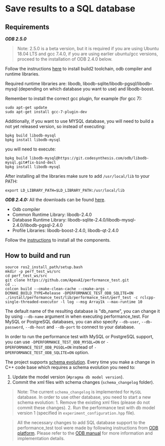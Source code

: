 # Save results to a SQL database

## Requirements

***ODB 2.5.0***
> Note: 2.5.0 is a beta version, but it is required if you are using Ubuntu 18.04 LTS and
gcc 7.4.0, if you are using earlier ubuntu/gcc versions, proceed to the installation of ODB 2.4.0
below.

Follow the instructions [here](https://www.codesynthesis.com/products/odb/doc/install-build2.xhtml)
 to install build2 toolchain, odb compiler and runtime libraries.

Required runtime libraries are: libodb, libodb-sqlite/libodb-pgsql/libodb-mysql (depending on which
 database you want to use) and libodb-boost.

Remember to install the correct gcc plugin, for example (for gcc 7):
```
sudo apt-get update
sudo apt-get install gcc-7-plugin-dev
```
Additionally, if you want to use MYSQL database, you will need to build a not yet released version,
so instead of executing:
```
bpkg build libodb-mysql
bpkg install libodb-mysql
```
you will need to execute:
```
bpkg build libodb-mysql@https://git.codesynthesis.com/odb/libodb-mysql.git#fix-bind-decl
bpkg install libodb-mysql
```
After installing all the libraries make sure to add `/usr/local/lib` to your PATH:
```
export LD_LIBRARY_PATH=$LD_LIBRARY_PATH:/usr/local/lib
```

***ODB 2.4.0:***
All the downloads can be found [here](https://www.codesynthesis.com/products/odb/download.xhtml).

* Odb compiler
* Common Runtime Library: libodb-2.4.0
* Database Runtime Library: libodb-sqlite-2.4.0/libodb-mysql-2.4.0/libodb-pgsql-2.4.0
* Profile Libraries: libodb-boost-2.4.0, libodb-qt-2.4.0

Follow the [instructions](https://www.codesynthesis.com/products/odb/doc/install-unix.xhtml) to
install all the components.

## How to build and run

```
source ros2_install_path/setup.bash
mkdir -p perf_test_ws/src
cd perf_test_ws/src
git clone https://github.com/ApexAI/performance_test.git
cd ..
colcon build --cmake-clean-cache --cmake-args -DCMAKE_BUILD_TYPE=Release -DPERFORMANCE_TEST_ODB_SQLITE=ON
./install/performance_test/lib/performance_test/perf_test -c rclcpp-single-threaded-executor -l log --msg Array1k --max-runtime 10
```

The default name of the resulting database is "db_name", you can change it by using `--db-name`
argument in when executing performance_test. For MySQL or PostgreSQL databases, you can also specify `--db-user`,
`--db-password`, `--db-host` and `--db-port` to connect to your database.

In order to run the performance test with MySQL or PostgreSQL support, you can use
`-DPERFORMANCE_TEST_ODB_MYSQL=ON` or `-DPERFORMANCE_TEST_ODB_PGSQL=ON` instead of
`-DPERFORMANCE_TEST_ODB_SQLITE=ON` option.

The project supports [schema evolution](https://www.codesynthesis.com/products/odb/doc/manual.xhtml#13).
Every time you make a change in C++ code base which requires a schema evolution you need to:

1. Update the model version (`#pragma db model version`).
2. Commit the xml files with schema changes (`schema_changelog` folder).

> Note: The current `schema_changelog` is implemented for `MySQL` database. In order to use
other database, you need to start a new schema evolution:
    1. Remove the existing xml files (please do not commit these changes).
    2. Run the performance test with db model version 1 (specified in `experiment_configuration.hpp` file).

> All the necessary changes to add SQL database support to the performance_test tool were made by
following instructions from [ODB platform](https://www.codesynthesis.com/products/odb/). Please
refer to the [ODB manual](https://www.codesynthesis.com/products/odb/doc/odb-manual.pdf) for more information
 and implementation details.
